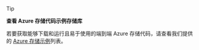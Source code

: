 > [!TIP]
> 
> **查看 Azure 存储代码示例存储库**
> 
> 若要获取能够下载和运行且易于使用的端到端 Azure 存储代码，请查看我们提供的 [Azure 存储示例](https://docs.microsoft.com/azure/storage/storage-samples-dotnet)列表。



